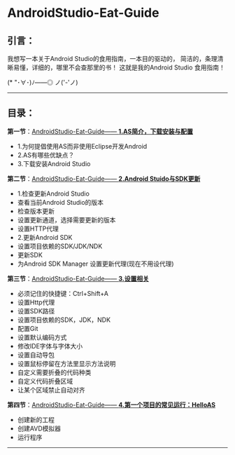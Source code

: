 # AndroidStudio-Eat-Guide

## 引言：

我想写一本关于Android Studio的食用指南，一本目的驱动的，
简洁的，条理清晰易懂，详细的，哪里不会查那里的书！
这就是我的Android Studio 食用指南！

(* "･∀･)ﾉ――◎ ノ('-'ノ)


----------


## 目录：

**第一节**：[AndroidStudio-Eat-Guide—— **1.AS简介，下载安装与配置**][1]
> 
- 1.为何提倡使用AS而非使用Eclipse开发Android
- 2.AS有哪些优缺点？
- 3.下载安装Android Studio

**第二节**：[AndroidStudio-Eat-Guide—— **2.Android Stuido与SDK更新**][2]

> 
- 1.检查更新Android Studio
 - 查看当前Android Studio的版本
 - 检查版本更新
 - 设置更新通道，选择需要更新的版本
 - 设置HTTP代理
- 2.更新Android SDK
 - 设置项目依赖的SDK/JDK/NDK
 - 更新SDK
 - 为Android SDK Manager 设置更新代理(现在不用设代理)
 
**第三节**：[AndroidStudio-Eat-Guide—— **3.设置相关**][3]

> 
- 必须记住的快捷键：Ctrl+Shift+A
- 设置Http代理
- 设置SDK路径
- 设置项目依赖的SDK，JDK，NDK
- 配置Git
- 设置默认编码方式
- 修改IDE字体与字体大小
- 设置自动导包
- 设置鼠标停留在方法里显示方法说明
- 自定义需要折叠的代码种类
- 自定义代码折叠区域
- 让某个区域禁止自动对齐

**第四节**：[AndroidStudio-Eat-Guide—— **4.第一个项目的常见运行：HelloAS**][4]

> 
- 创建新的工程
- 创建AVD模拟器
- 运行程序


----------


  [1]: https://github.com/coder-pig/AndroidStudio-Eat-Guide/blob/master/Content/AndroidStudio-Eat-Guide%E2%80%94%E2%80%94%201.AS%E7%AE%80%E4%BB%8B%EF%BC%8C%E4%B8%8B%E8%BD%BD%E5%AE%89%E8%A3%85%E4%B8%8E%E9%85%8D%E7%BD%AE.md
  [2]: http://coder-pig.github.io/2016/09/18/AndroidStudio-Eat-Guide%E2%80%94%E2%80%94%202.Android%20Stuido%E4%B8%8ESDK%E6%9B%B4%E6%96%B0/
  [3]: http://coder-pig.github.io/2016/09/19/AndroidStudio-Eat-Guide%E2%80%94%E2%80%94%203.%E8%AE%BE%E7%BD%AE%E7%9B%B8%E5%85%B3/
  [4]: http://coder-pig.github.io/2016/09/19/AndroidStudio-Eat-Guide%E2%80%94%E2%80%94%204.%E7%AC%AC%E4%B8%80%E4%B8%AA%E9%A1%B9%E7%9B%AE%E7%9A%84%E5%B8%B8%E8%A7%81%E8%BF%90%E8%A1%8C%EF%BC%9AHelloAS/